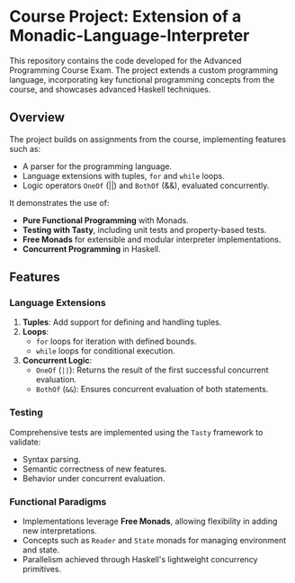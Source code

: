 # Course Project: Extension of a Monadic-Language-Interpreter

This repository contains the code developed for the Advanced Programming Course Exam. The project extends a custom programming language, incorporating key functional programming concepts from the course, and showcases advanced Haskell techniques.

## Overview

The project builds on assignments from the course, implementing features such as:
- A parser for the programming language.
- Language extensions with tuples, `for` and `while` loops.
- Logic operators `OneOf` (||) and `BothOf` (&&), evaluated concurrently.

It demonstrates the use of:
- **Pure Functional Programming** with Monads.
- **Testing with Tasty**, including unit tests and property-based tests.
- **Free Monads** for extensible and modular interpreter implementations.
- **Concurrent Programming** in Haskell.

## Features

### Language Extensions
1. **Tuples**: Add support for defining and handling tuples.
2. **Loops**:
   - `for` loops for iteration with defined bounds.
   - `while` loops for conditional execution.
3. **Concurrent Logic**:
   - `OneOf` (`||`): Returns the result of the first successful concurrent evaluation.
   - `BothOf` (`&&`): Ensures concurrent evaluation of both statements.

### Testing
Comprehensive tests are implemented using the `Tasty` framework to validate:
- Syntax parsing.
- Semantic correctness of new features.
- Behavior under concurrent evaluation.

### Functional Paradigms
- Implementations leverage **Free Monads**, allowing flexibility in adding new interpretations.
- Concepts such as `Reader` and `State` monads for managing environment and state.
- Parallelism achieved through Haskell's lightweight concurrency primitives.
